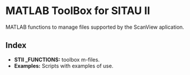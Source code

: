 # MATLAB ToolBox for SITAU II  

MATLAB functions to manage files supported by the ScanView aplication.  

## Index

- **STII _FUNCTIONS:** toolbox m-files.  
- **Examples:** Scripts with examples of use.  

